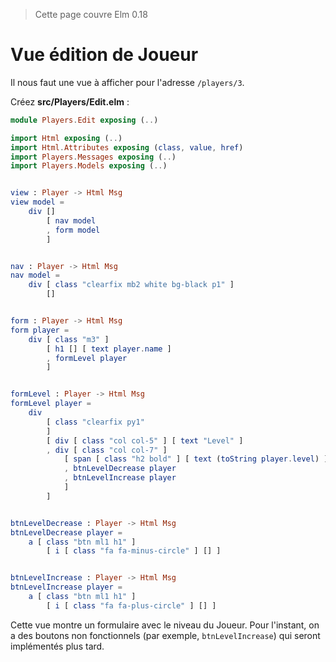 > Cette page couvre Elm 0.18

# Vue édition de Joueur

Il nous faut une vue à afficher pour l'adresse `/players/3`.

Créez __src/Players/Edit.elm__ :

```elm
module Players.Edit exposing (..)

import Html exposing (..)
import Html.Attributes exposing (class, value, href)
import Players.Messages exposing (..)
import Players.Models exposing (..)


view : Player -> Html Msg
view model =
    div []
        [ nav model
        , form model
        ]


nav : Player -> Html Msg
nav model =
    div [ class "clearfix mb2 white bg-black p1" ]
        []


form : Player -> Html Msg
form player =
    div [ class "m3" ]
        [ h1 [] [ text player.name ]
        , formLevel player
        ]


formLevel : Player -> Html Msg
formLevel player =
    div
        [ class "clearfix py1"
        ]
        [ div [ class "col col-5" ] [ text "Level" ]
        , div [ class "col col-7" ]
            [ span [ class "h2 bold" ] [ text (toString player.level) ]
            , btnLevelDecrease player
            , btnLevelIncrease player
            ]
        ]


btnLevelDecrease : Player -> Html Msg
btnLevelDecrease player =
    a [ class "btn ml1 h1" ]
        [ i [ class "fa fa-minus-circle" ] [] ]


btnLevelIncrease : Player -> Html Msg
btnLevelIncrease player =
    a [ class "btn ml1 h1" ]
        [ i [ class "fa fa-plus-circle" ] [] ]
```

Cette vue montre un formulaire avec le niveau du Joueur. Pour l'instant, on a des boutons non fonctionnels (par exemple, `btnLevelIncrease`) qui seront implémentés plus tard.
